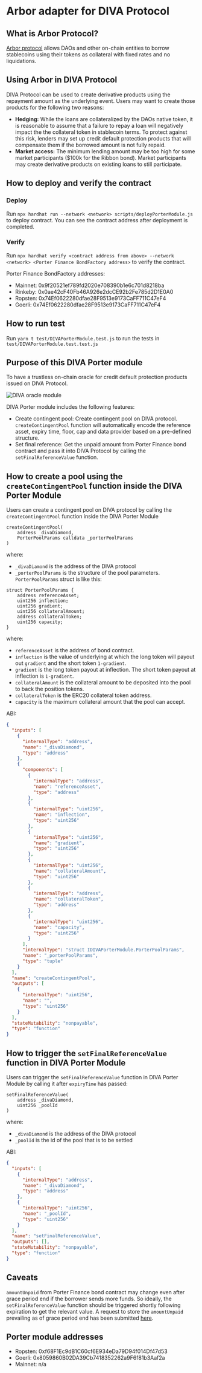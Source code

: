 # Arbor adapter for DIVA Protocol

## What is Arbor Protocol?
[Arbor protocol](https://docs.arbor.garden/) allows DAOs and other on-chain entities to borrow stablecoins using their tokens as collateral with fixed rates and no liquidations. 

## Using Arbor in DIVA Protocol
DIVA Protocol can be used to create derivative products using the repayment amount as the underlying event. Users may want to create those products for the following two reasons: 
* **Hedging:** While the loans are collateralized by the DAOs native token, it is reasonable to assume that a failure to repay a loan will negatively impact the the collateral token in stablecoin terms. To protect against this risk, lenders may set up credit default protection products that will compensate them if the borrowed amount is not fully repaid. 
* **Market access:** The minimum lending amount may be too high for some market participants ($100k for the Ribbon bond). Market participants may create derivative products on existing loans to still participate.  

## How to deploy and verify the contract

### Deploy

Run `npx hardhat run --network <network> scripts/deployPorterModule.js` to deploy contract. You can see the contract address after deployment is completed.

### Verify

Run `npx hardhat verify <contract address from above> --network <network> <Porter Finance BondFactory address>` to verify the contract.

Porter Finance BondFactory addresses:

- Mainnet: 0x9f20521ef789fd2020e708390b1e6c701d8218ba
- Rinkeby: 0x0ae42cF40Fb46A926e2dcCE92b2Fe785d2D1E0A0
- Ropsten: 0x74Ef0622280dfae28F9513e9173CaFF711C47eF4
- Goerli: 0x74Ef0622280dfae28F9513e9173CaFF711C47eF4

## How to run test

Run `yarn t test/DIVAPorterModule.test.js` to run the tests in `test/DIVAPorterModule.test.test.js`

## Purpose of this DIVA Porter module

To have a trustless on-chain oracle for credit default protection products issued on DIVA Protocol.

![DIVA oracle module](https://user-images.githubusercontent.com/37043174/174320777-8b0acaab-06e1-4b35-85ef-de7a3a6dfddf.png)

DIVA Porter module includes the following features:

- Create contingent pool: Create contingent pool on DIVA protocol. `createContingentPool` function will automatically encode the reference asset, expiry time, floor, cap and data provider based on a pre-defined structure.
- Set final reference: Get the unpaid amount from Porter Finance bond contract and pass it into DIVA Protocol by calling the `setFinalReferenceValue` function.

## How to create a pool using the `createContingentPool` function inside the DIVA Porter Module

Users can create a contingent pool on DIVA protocol by calling the `createContingentPool` function inside the DIVA Porter Module

```
createContingentPool(
    address _divaDiamond,
    PorterPoolParams calldata _porterPoolParams
)
```

where:

- `_divaDiamond` is the address of the DIVA protocol
- `_porterPoolParams` is the structure of the pool parameters. `PorterPoolParams` struct is like this:

```
struct PorterPoolParams {
    address referenceAsset;
    uint256 inflection;
    uint256 gradient;
    uint256 collateralAmount;
    address collateralToken;
    uint256 capacity;
}
```

where:

- `referenceAsset` is the address of bond contract.
- `inflection` is the value of underlying at which the long token will payout out `gradient` and the short token `1-gradient`.
- `gradient` is the long token payout at inflection. The short token payout at inflection is `1-gradient`.
- `collateralAmount` is the collateral amount to be deposited into the pool to back the position tokens.
- `collateralToken` is the ERC20 collateral token address.
- `capacity` is the maximum collateral amount that the pool can accept.

ABI:

```json
{
  "inputs": [
    {
      "internalType": "address",
      "name": "_divaDiamond",
      "type": "address"
    },
    {
      "components": [
        {
          "internalType": "address",
          "name": "referenceAsset",
          "type": "address"
        },
        {
          "internalType": "uint256",
          "name": "inflection",
          "type": "uint256"
        },
        {
          "internalType": "uint256",
          "name": "gradient",
          "type": "uint256"
        },
        {
          "internalType": "uint256",
          "name": "collateralAmount",
          "type": "uint256"
        },
        {
          "internalType": "address",
          "name": "collateralToken",
          "type": "address"
        },
        {
          "internalType": "uint256",
          "name": "capacity",
          "type": "uint256"
        }
      ],
      "internalType": "struct IDIVAPorterModule.PorterPoolParams",
      "name": "_porterPoolParams",
      "type": "tuple"
    }
  ],
  "name": "createContingentPool",
  "outputs": [
    {
      "internalType": "uint256",
      "name": "",
      "type": "uint256"
    }
  ],
  "stateMutability": "nonpayable",
  "type": "function"
}
```

## How to trigger the `setFinalReferenceValue` function in DIVA Porter Module

Users can trigger the `setFinalReferenceValue` function in DIVA Porter Module by calling it after `expiryTime` has passed:

```
setFinalReferenceValue(
    address _divaDiamond,
    uint256 _poolId
)
```

where:

- `_divaDiamond` is the address of the DIVA protocol
- `_poolId` is the id of the pool that is to be settled

ABI:

```json
{
  "inputs": [
    {
      "internalType": "address",
      "name": "_divaDiamond",
      "type": "address"
    },
    {
      "internalType": "uint256",
      "name": "_poolId",
      "type": "uint256"
    }
  ],
  "name": "setFinalReferenceValue",
  "outputs": [],
  "stateMutability": "nonpayable",
  "type": "function"
}
```

## Caveats

`amountUnpaid` from Porter Finance bond contract may change even after grace period end if the borrower sends more funds. So ideally, the `setFinalReferenceValue` function should be triggered shortly following expiration to get the relevant value. A request to store the `amountUnpaid` prevailing as of grace period end has been submitted [here](https://github.com/porter-finance/v1-core/issues/324).

## Porter module addresses

- Ropsten: 0xf68F1Ec9dB1C60cf6E934eDa79D94f014Df47d53
- Goerli: 0x8059860B02DA39Cb7418352262a9F6f81b3Aaf2a
- Mainnet: n/a